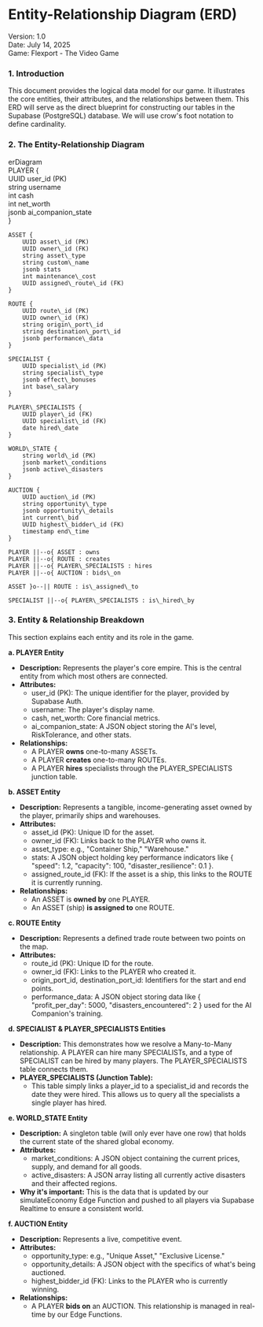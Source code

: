 # **Entity-Relationship Diagram (ERD)**

Version: 1.0  
Date: July 14, 2025  
Game: Flexport \- The Video Game

### **1\. Introduction**

This document provides the logical data model for our game. It illustrates the core entities, their attributes, and the relationships between them. This ERD will serve as the direct blueprint for constructing our tables in the Supabase (PostgreSQL) database. We will use crow's foot notation to define cardinality.

### **2\. The Entity-Relationship Diagram**

erDiagram  
    PLAYER {  
        UUID user\_id (PK)  
        string username  
        int cash  
        int net\_worth  
        jsonb ai\_companion\_state  
    }

    ASSET {  
        UUID asset\_id (PK)  
        UUID owner\_id (FK)  
        string asset\_type  
        string custom\_name  
        jsonb stats  
        int maintenance\_cost  
        UUID assigned\_route\_id (FK)  
    }

    ROUTE {  
        UUID route\_id (PK)  
        UUID owner\_id (FK)  
        string origin\_port\_id  
        string destination\_port\_id  
        jsonb performance\_data  
    }

    SPECIALIST {  
        UUID specialist\_id (PK)  
        string specialist\_type  
        jsonb effect\_bonuses  
        int base\_salary  
    }

    PLAYER\_SPECIALISTS {  
        UUID player\_id (FK)  
        UUID specialist\_id (FK)  
        date hired\_date  
    }

    WORLD\_STATE {  
        string world\_id (PK)  
        jsonb market\_conditions  
        jsonb active\_disasters  
    }

    AUCTION {  
        UUID auction\_id (PK)  
        string opportunity\_type  
        jsonb opportunity\_details  
        int current\_bid  
        UUID highest\_bidder\_id (FK)  
        timestamp end\_time  
    }

    PLAYER ||--o{ ASSET : owns  
    PLAYER ||--o{ ROUTE : creates  
    PLAYER ||--o{ PLAYER\_SPECIALISTS : hires  
    PLAYER ||--o{ AUCTION : bids\_on

    ASSET }o--|| ROUTE : is\_assigned\_to

    SPECIALIST ||--o{ PLAYER\_SPECIALISTS : is\_hired\_by

### **3\. Entity & Relationship Breakdown**

This section explains each entity and its role in the game.

**a. PLAYER Entity**

* **Description:** Represents the player's core empire. This is the central entity from which most others are connected.  
* **Attributes:**  
  * user\_id (PK): The unique identifier for the player, provided by Supabase Auth.  
  * username: The player's display name.  
  * cash, net\_worth: Core financial metrics.  
  * ai\_companion\_state: A JSON object storing the AI's level, RiskTolerance, and other stats.  
* **Relationships:**  
  * A PLAYER **owns** one-to-many ASSETs.  
  * A PLAYER **creates** one-to-many ROUTEs.  
  * A PLAYER **hires** specialists through the PLAYER\_SPECIALISTS junction table.

**b. ASSET Entity**

* **Description:** Represents a tangible, income-generating asset owned by the player, primarily ships and warehouses.  
* **Attributes:**  
  * asset\_id (PK): Unique ID for the asset.  
  * owner\_id (FK): Links back to the PLAYER who owns it.  
  * asset\_type: e.g., "Container Ship," "Warehouse."  
  * stats: A JSON object holding key performance indicators like { "speed": 1.2, "capacity": 100, "disaster\_resilience": 0.1 }.  
  * assigned\_route\_id (FK): If the asset is a ship, this links to the ROUTE it is currently running.  
* **Relationships:**  
  * An ASSET is **owned by** one PLAYER.  
  * An ASSET (ship) **is assigned to** one ROUTE.

**c. ROUTE Entity**

* **Description:** Represents a defined trade route between two points on the map.  
* **Attributes:**  
  * route\_id (PK): Unique ID for the route.  
  * owner\_id (FK): Links to the PLAYER who created it.  
  * origin\_port\_id, destination\_port\_id: Identifiers for the start and end points.  
  * performance\_data: A JSON object storing data like { "profit\_per\_day": 5000, "disasters\_encountered": 2 } used for the AI Companion's training.

**d. SPECIALIST & PLAYER\_SPECIALISTS Entities**

* **Description:** This demonstrates how we resolve a Many-to-Many relationship. A PLAYER can hire many SPECIALISTs, and a type of SPECIALIST can be hired by many players. The PLAYER\_SPECIALISTS table connects them.  
* **PLAYER\_SPECIALISTS (Junction Table):**  
  * This table simply links a player\_id to a specialist\_id and records the date they were hired. This allows us to query all the specialists a single player has hired.

**e. WORLD\_STATE Entity**

* **Description:** A singleton table (will only ever have one row) that holds the current state of the shared global economy.  
* **Attributes:**  
  * market\_conditions: A JSON object containing the current prices, supply, and demand for all goods.  
  * active\_disasters: A JSON array listing all currently active disasters and their affected regions.  
* **Why it's important:** This is the data that is updated by our simulateEconomy Edge Function and pushed to all players via Supabase Realtime to ensure a consistent world.

**f. AUCTION Entity**

* **Description:** Represents a live, competitive event.  
* **Attributes:**  
  * opportunity\_type: e.g., "Unique Asset," "Exclusive License."  
  * opportunity\_details: A JSON object with the specifics of what's being auctioned.  
  * highest\_bidder\_id (FK): Links to the PLAYER who is currently winning.  
* **Relationships:**  
  * A PLAYER **bids on** an AUCTION. This relationship is managed in real-time by our Edge Functions.